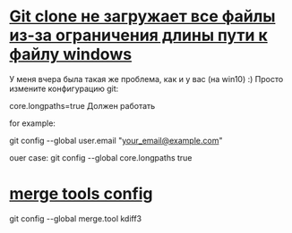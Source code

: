 # [Git clone не загружает все файлы из-за ограничения длины пути к файлу windows](https://coderoad.ru/55343976/Git-clone-%D0%BD%D0%B5-%D0%B7%D0%B0%D0%B3%D1%80%D1%83%D0%B6%D0%B0%D0%B5%D1%82-%D0%B2%D1%81%D0%B5-%D1%84%D0%B0%D0%B9%D0%BB%D1%8B-%D0%B8%D0%B7-%D0%B7%D0%B0-%D0%BE%D0%B3%D1%80%D0%B0%D0%BD%D0%B8%D1%87%D0%B5%D0%BD%D0%B8%D1%8F-%D0%B4%D0%BB%D0%B8%D0%BD%D1%8B-%D0%BF%D1%83%D1%82%D0%B8-%D0%BA-%D1%84%D0%B0%D0%B9%D0%BB%D1%83-windows)


У меня вчера была такая же проблема, как и у вас (на win10) :) Просто измените конфигурацию git:

core.longpaths=true
Должен работать

for example:

git config --global user.email "your_email@example.com"

ouer case:
git config --global core.longpaths true


# [merge tools config](https://www.atlassian.com/ru/git/tutorials/setting-up-a-repository/git-config)

git config --global merge.tool kdiff3
